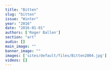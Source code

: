 ```yaml
---
title: "Bitten"
slug: "bitten"
issue: "Winter"
year: "2016"
date: "2016-01-01"
authors: ['Roger Ballen']
section: "art"
audio: []
main_image: ""
banner_image: ""
images: ['sites/default/files/Bitten2004.jpg']
videos: []
---
```


